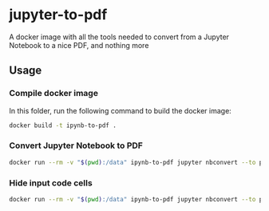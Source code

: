 # jupyter-to-pdf

A docker image with all the tools needed to convert from a Jupyter Notebook to a nice PDF, and nothing more

## Usage

### Compile docker image

In this folder, run the following command to build the docker image:

```bash
docker build -t ipynb-to-pdf .
```

### Convert Jupyter Notebook to PDF

```bash
docker run --rm -v "$(pwd):/data" ipynb-to-pdf jupyter nbconvert --to pdf test.ipynb
```

### Hide input code cells

```bash
docker run --rm -v "$(pwd):/data" ipynb-to-pdf jupyter nbconvert --to pdf --no-input test.ipynb
```

